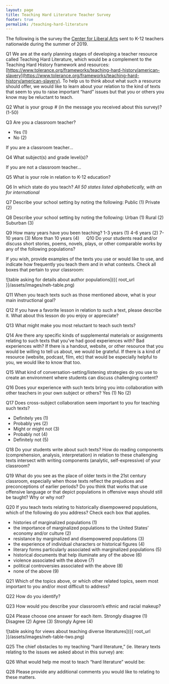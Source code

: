 ```yaml
---
layout: page
title: Teaching Hard Literature Teacher Survey
footer: true
permalink: /teaching-hard-literature
---
```

The following is the survey the [Center for Liberal Arts](https://cla.virginia.edu/) sent to K-12 teachers nationwide during the summer of 2019.  

Q1 We are at the early planning stages of developing a teacher resource called Teaching Hard Literature, which would be a complement to the Teaching Hard History framework and resources: [https://www.tolerance.org/frameworks/teaching-hard-history/american-slavery](https://www.tolerance.org/frameworks/teaching-hard-history/american-slavery). To help us to think about what such a resource should offer, we would like to learn about your relation to the kind of texts that seem to you to raise important “hard” issues but that you or others you know may be reluctant to teach.   

Q2 What is your group # (in the message you received about this survey)?  (1-50)

Q3 Are you a classroom teacher? 
* Yes  (1) 
* No  (2) 

If you are a classroom teacher…

Q4 What subject(s) and grade level(s)?

If you are not a classroom teacher…

Q5 What is your role in relation to K-12 education? 

Q6 In which state do you teach? 
*All 50 states listed alphabetically, with an for international*

Q7 Describe your school setting by noting the following: Public (1) Private (2)

Q8 Describe your school setting by noting the following: Urban (1) Rural (2) Suburban (3)

Q9 How many years have you been teaching?
 1-3 years (1) 4-6 years (2) 7-10 years (3) More than 10 years (4)
 
Q10 Do your students read and/or discuss short stories, poems, novels, plays, or other comparable works by any of the following populations?

If you wish, provide examples of the texts you use or would like to use, and indicate how frequently you teach them and in what contexts.	Check all boxes that pertain to your classroom:

![table asking for details about author populations]({{ root_url }}/assets/images/neh-table.png)


Q11 When you teach texts such as those mentioned above, what is your main instructional goal?

Q12 If you have a favorite lesson in relation to such a text, please describe it. What about this lesson do you enjoy or appreciate?

Q13 What might make you most reluctant to teach such texts?

Q14 Are there any specific kinds of supplemental materials or assignments relating to such texts that you’ve had good experiences with? Bad experiences with? If there is a handout, website, or other resource that you would be willing to tell us about, we would be grateful.  If there is a kind of resource (website, podcast, film, etc) that would be especially helpful to you, we would like to know that too.

Q15 What kind of conversation-setting/listening strategies do you use to create an environment where students can discuss challenging content?

Q16 Does your experience with such texts bring you into collaboration with other teachers in your own subject or others? Yes (1)  No (2)

Q17 Does cross-subject collaboration seem important to you for teaching such texts? 

*	Definitely yes  (1) 
*	Probably yes  (2) 
*	Might or might not  (3) 
*	Probably not  (4) 
*	Definitely not  (5) 

Q18 Do your students write about such texts?  How do reading components  (comprehension, analysis, interpretation)  in relation to these challenging texts intersect with writing components (analytic, self-expressive) of your classroom?

Q19 What do you see as the place of older texts in the 21st century classroom, especially when those texts reflect the prejudices and preconceptions of earlier periods? Do you think that works that use offensive language or that depict populations in offensive ways should still be taught?  Why or why not? 

Q20 If you teach texts relating to historically disempowered populations, which of the following do you address?  Check each box that applies.
*	histories of marginalized populations  (1) 
*	the importance of marginalized populations to the United States’ economy and/or culture  (2) 
*	resistance by marginalized and disempowered populations  (3) 
*	the experience of individual characters or historical figures  (4) 
*	literary forms particularly associated with marginalized populations  (5) 
*	historical documents that help illuminate any of the above  (6) 
*	violence associated with the above  (7) 
*	political controversies associated with the above  (8) 
*	none of the above  (9) 

Q21 Which of the topics above, or which other related topics, seem most important to you and/or most difficult to address?

Q22 How do you identify?

Q23 How would you describe your classroom’s ethnic and racial makeup?

Q24 Please choose one answer for each item.
	Strongly disagree (1)	Disagree (2)	Agree (3)	Strongly Agree (4)

![table asking for views about teaching diverse literatures]({{ root_url }}/assets/images/neh-table-two.png)

Q25 The chief obstacles to my teaching “hard literature,” (ie. literary texts relating to the issues we asked about in this survey) are:

Q26 What would help me most to teach “hard literature” would be:

Q28 Please provide any additional comments you would like to relating to these matters.

